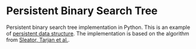 # Persistent Binary Search Tree 

Persistent binary search tree implementation in Python. This is an example of [persistent data structure](https://en.wikipedia.org/wiki/Persistent_data_structure). The implementation is based on the algorithm from [Sleator, Tarjan et al.](https://www.cs.cmu.edu/~sleator/papers/making-data-structures-persistent.pdf).
